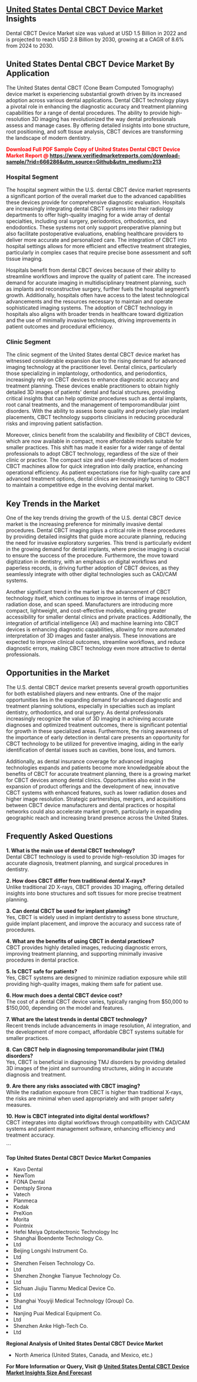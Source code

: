 <h2><a href="https://www.verifiedmarketreports.com/download-sample/?rid=666286&amp;utm_source=Github&amp;utm_medium=213" target="_blank">United States Dental CBCT Device Market</a> Insights</h2><p>Dental CBCT Device Market size was valued at USD 1.5 Billion in 2022 and is projected to reach USD 2.8 Billion by 2030, growing at a CAGR of 8.6% from 2024 to 2030.</p><p><h2>United States Dental CBCT Device Market By Application</h2><p>The United States dental CBCT (Cone Beam Computed Tomography) device market is experiencing substantial growth driven by its increased adoption across various dental applications. Dental CBCT technology plays a pivotal role in enhancing the diagnostic accuracy and treatment planning capabilities for a range of dental procedures. The ability to provide high-resolution 3D imaging has revolutionized the way dental professionals assess and manage cases. By offering detailed insights into bone structure, root positioning, and soft tissue analysis, CBCT devices are transforming the landscape of modern dentistry. <strong><p><span class=""><span style="color: #ff0000;"><strong>Download Full PDF Sample Copy of United States Dental CBCT Device Market Report</strong> @ </span><a href="https://www.verifiedmarketreports.com/download-sample/?rid=666286&amp;utm_source=Github&amp;utm_medium=213" target="_blank">https://www.verifiedmarketreports.com/download-sample/?rid=666286&amp;utm_source=Github&amp;utm_medium=213</a></span></p></strong></p><h3>Hospital Segment</h3><p>The hospital segment within the U.S. dental CBCT device market represents a significant portion of the overall market due to the advanced capabilities these devices provide for comprehensive diagnostic evaluation. Hospitals are increasingly integrating dental CBCT systems into their radiology departments to offer high-quality imaging for a wide array of dental specialties, including oral surgery, periodontics, orthodontics, and endodontics. These systems not only support preoperative planning but also facilitate postoperative evaluations, enabling healthcare providers to deliver more accurate and personalized care. The integration of CBCT into hospital settings allows for more efficient and effective treatment strategies, particularly in complex cases that require precise bone assessment and soft tissue imaging.</p><p>Hospitals benefit from dental CBCT devices because of their ability to streamline workflows and improve the quality of patient care. The increased demand for accurate imaging in multidisciplinary treatment planning, such as implants and reconstructive surgery, further fuels the hospital segment’s growth. Additionally, hospitals often have access to the latest technological advancements and the resources necessary to maintain and operate sophisticated imaging systems. The adoption of CBCT technology in hospitals also aligns with broader trends in healthcare toward digitization and the use of minimally invasive techniques, driving improvements in patient outcomes and procedural efficiency.</p><h3>Clinic Segment</h3><p>The clinic segment of the United States dental CBCT device market has witnessed considerable expansion due to the rising demand for advanced imaging technology at the practitioner level. Dental clinics, particularly those specializing in implantology, orthodontics, and periodontics, increasingly rely on CBCT devices to enhance diagnostic accuracy and treatment planning. These devices enable practitioners to obtain highly detailed 3D images of patients' dental and facial structures, providing critical insights that can help optimize procedures such as dental implants, root canal treatments, and the management of temporomandibular joint disorders. With the ability to assess bone quality and precisely plan implant placements, CBCT technology supports clinicians in reducing procedural risks and improving patient satisfaction.</p><p>Moreover, clinics benefit from the scalability and flexibility of CBCT devices, which are now available in compact, more affordable models suitable for smaller practices. This shift has made it easier for a wider range of dental professionals to adopt CBCT technology, regardless of the size of their clinic or practice. The compact size and user-friendly interfaces of modern CBCT machines allow for quick integration into daily practice, enhancing operational efficiency. As patient expectations rise for high-quality care and advanced treatment options, dental clinics are increasingly turning to CBCT to maintain a competitive edge in the evolving dental market.</p><h2>Key Trends in the Market</h2><p>One of the key trends driving the growth of the U.S. dental CBCT device market is the increasing preference for minimally invasive dental procedures. Dental CBCT imaging plays a critical role in these procedures by providing detailed insights that guide more accurate planning, reducing the need for invasive exploratory surgeries. This trend is particularly evident in the growing demand for dental implants, where precise imaging is crucial to ensure the success of the procedure. Furthermore, the move toward digitization in dentistry, with an emphasis on digital workflows and paperless records, is driving further adoption of CBCT devices, as they seamlessly integrate with other digital technologies such as CAD/CAM systems.</p><p>Another significant trend in the market is the advancement of CBCT technology itself, which continues to improve in terms of image resolution, radiation dose, and scan speed. Manufacturers are introducing more compact, lightweight, and cost-effective models, enabling greater accessibility for smaller dental clinics and private practices. Additionally, the integration of artificial intelligence (AI) and machine learning into CBCT devices is enhancing diagnostic capabilities, allowing for more automated interpretation of 3D images and faster analysis. These innovations are expected to improve clinical outcomes, streamline workflows, and reduce diagnostic errors, making CBCT technology even more attractive to dental professionals.</p><h2>Opportunities in the Market</h2><p>The U.S. dental CBCT device market presents several growth opportunities for both established players and new entrants. One of the major opportunities lies in the expanding demand for advanced diagnostic and treatment planning solutions, especially in specialties such as implant dentistry, orthodontics, and oral surgery. As dental professionals increasingly recognize the value of 3D imaging in achieving accurate diagnoses and optimized treatment outcomes, there is significant potential for growth in these specialized areas. Furthermore, the rising awareness of the importance of early detection in dental care presents an opportunity for CBCT technology to be utilized for preventive imaging, aiding in the early identification of dental issues such as cavities, bone loss, and tumors.</p><p>Additionally, as dental insurance coverage for advanced imaging technologies expands and patients become more knowledgeable about the benefits of CBCT for accurate treatment planning, there is a growing market for CBCT devices among dental clinics. Opportunities also exist in the expansion of product offerings and the development of new, innovative CBCT systems with enhanced features, such as lower radiation doses and higher image resolution. Strategic partnerships, mergers, and acquisitions between CBCT device manufacturers and dental practices or hospital networks could also accelerate market growth, particularly in expanding geographic reach and increasing brand presence across the United States.</p><h2>Frequently Asked Questions</h2><p><strong>1. What is the main use of dental CBCT technology?</strong><br>Dental CBCT technology is used to provide high-resolution 3D images for accurate diagnosis, treatment planning, and surgical procedures in dentistry.</p><p><strong>2. How does CBCT differ from traditional dental X-rays?</strong><br>Unlike traditional 2D X-rays, CBCT provides 3D imaging, offering detailed insights into bone structures and soft tissues for more precise treatment planning.</p><p><strong>3. Can dental CBCT be used for implant planning?</strong><br>Yes, CBCT is widely used in implant dentistry to assess bone structure, guide implant placement, and improve the accuracy and success rate of procedures.</p><p><strong>4. What are the benefits of using CBCT in dental practices?</strong><br>CBCT provides highly detailed images, reducing diagnostic errors, improving treatment planning, and supporting minimally invasive procedures in dental practice.</p><p><strong>5. Is CBCT safe for patients?</strong><br>Yes, CBCT systems are designed to minimize radiation exposure while still providing high-quality images, making them safe for patient use.</p><p><strong>6. How much does a dental CBCT device cost?</strong><br>The cost of a dental CBCT device varies, typically ranging from $50,000 to $150,000, depending on the model and features.</p><p><strong>7. What are the latest trends in dental CBCT technology?</strong><br>Recent trends include advancements in image resolution, AI integration, and the development of more compact, affordable CBCT systems suitable for smaller practices.</p><p><strong>8. Can CBCT help in diagnosing temporomandibular joint (TMJ) disorders?</strong><br>Yes, CBCT is beneficial in diagnosing TMJ disorders by providing detailed 3D images of the joint and surrounding structures, aiding in accurate diagnosis and treatment.</p><p><strong>9. Are there any risks associated with CBCT imaging?</strong><br>While the radiation exposure from CBCT is higher than traditional X-rays, the risks are minimal when used appropriately and with proper safety measures.</p><p><strong>10. How is CBCT integrated into digital dental workflows?</strong><br>CBCT integrates into digital workflows through compatibility with CAD/CAM systems and patient management software, enhancing efficiency and treatment accuracy.</p>```</p><p><strong>Top United States Dental CBCT Device Market Companies</strong></p><div data-test-id=""><p><li>Kavo Dental</li><li> NewTom</li><li> FONA Dental</li><li> Dentsply Sirona</li><li> Vatech</li><li> Planmeca</li><li> Kodak</li><li> PreXion</li><li> Morita</li><li> Pointnix</li><li> Hefei Meiya Optoelectronic Technology Inc</li><li> Shanghai Boendente Technology Co.</li><li> Ltd</li><li> Beijing Longshi Instrument Co.</li><li> Ltd</li><li> Shenzhen Feisen Technology Co.</li><li> Ltd</li><li> Shenzhen Zhongke Tianyue Technology Co.</li><li> Ltd</li><li> Sichuan Jiujiu Tianmu Medical Device Co.</li><li> Ltd</li><li> Shanghai Youyiji Medical Technology (Group) Co.</li><li> Ltd</li><li> Nanjing Puai Medical Equipment Co.</li><li> Ltd</li><li> Shenzhen Anke High-Tech Co.</li><li> Ltd</li></p><div><strong>Regional Analysis of&nbsp;United States Dental CBCT Device Market</strong></div><ul><li dir="ltr"><p dir="ltr">North America&nbsp;(United States, Canada, and Mexico, etc.)</p></li></ul><p><strong>For More Information or Query, Visit @&nbsp;</strong><strong><a href="https://www.verifiedmarketreports.com/product/dental-cbct-device-market/?utm_source=Github&amp;utm_medium=213" target="_blank">United States Dental CBCT Device Market Insights Size And Forecast</a></strong></p></div>
